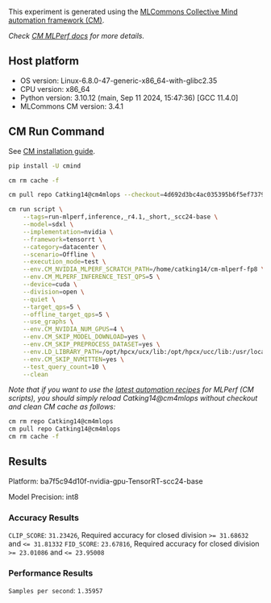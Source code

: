 This experiment is generated using the [MLCommons Collective Mind automation framework (CM)](https://github.com/mlcommons/cm4mlops).

*Check [CM MLPerf docs](https://docs.mlcommons.org/inference) for more details.*

## Host platform

* OS version: Linux-6.8.0-47-generic-x86_64-with-glibc2.35
* CPU version: x86_64
* Python version: 3.10.12 (main, Sep 11 2024, 15:47:36) [GCC 11.4.0]
* MLCommons CM version: 3.4.1

## CM Run Command

See [CM installation guide](https://docs.mlcommons.org/inference/install/).

```bash
pip install -U cmind

cm rm cache -f

cm pull repo Catking14@cm4mlops --checkout=4d692d3bc4ac035395b6f5ef7379d4e486cf17ec

cm run script \
	--tags=run-mlperf,inference,_r4.1,_short,_scc24-base \
	--model=sdxl \
	--implementation=nvidia \
	--framework=tensorrt \
	--category=datacenter \
	--scenario=Offline \
	--execution_mode=test \
	--env.CM_NVIDIA_MLPERF_SCRATCH_PATH=/home/catking14/cm-mlperf-fp8 \
	--env.CM_MLPERF_INFERENCE_TEST_QPS=5 \
	--device=cuda \
	--division=open \
	--quiet \
	--target_qps=5 \
	--offline_target_qps=5 \
	--use_graphs \
	--env.CM_NVIDIA_NUM_GPUS=4 \
	--env.CM_SKIP_MODEL_DOWNLOAD=yes \
	--env.CM_SKIP_PREPROCESS_DATASET=yes \
	--env.LD_LIBRARY_PATH=/opt/hpcx/ucx/lib:/opt/hpcx/ucc/lib:/usr/local/lib/python3.10/dist-packages/torch/lib:/usr/local/lib/python3.10/dist-packages/torch_tensorrt/lib:/usr/local/cuda/compat/lib:/usr/local/nvidia/lib:/usr/local/nvidia/lib64 \
	--env.CM_SKIP_NVMITTEN=yes \
	--test_query_count=10 \
	--clean
```
*Note that if you want to use the [latest automation recipes](https://docs.mlcommons.org/inference) for MLPerf (CM scripts),
 you should simply reload Catking14@cm4mlops without checkout and clean CM cache as follows:*

```bash
cm rm repo Catking14@cm4mlops
cm pull repo Catking14@cm4mlops
cm rm cache -f

```

## Results

Platform: ba7f5c94d10f-nvidia-gpu-TensorRT-scc24-base

Model Precision: int8

### Accuracy Results 
`CLIP_SCORE`: `31.23426`, Required accuracy for closed division `>= 31.68632` and `<= 31.81332`
`FID_SCORE`: `23.67816`, Required accuracy for closed division `>= 23.01086` and `<= 23.95008`

### Performance Results 
`Samples per second`: `1.35957`
